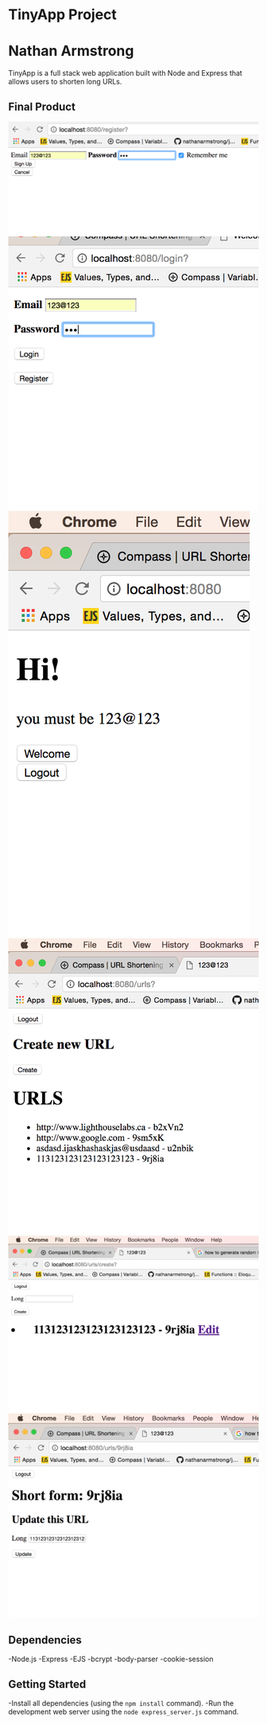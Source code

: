 # TinyApp Project

# Nathan Armstrong

TinyApp is a full stack web application built with Node and Express that allows users to shorten long URLs.

## Final Product

!["registering a new user"](https://github.com/nathanarmstrong/tinyapp/blob/master/docs/register-page.png)
!["login in with new user"](https://github.com/nathanarmstrong/tinyapp/blob/master/docs/login-page.png)
!["URL's edit and delete"](https://github.com/nathanarmstrong/tinyapp/blob/master/docs/welcome-page.png)
!["all urls in data base"](https://github.com/nathanarmstrong/tinyapp/blob/master/docs/urls-page.png)
!["creating a new url while diplaying ones you have made"](https://github.com/nathanarmstrong/tinyapp/blob/master/docs/create-page.png)
!["updating your url"](https://github.com/nathanarmstrong/tinyapp/blob/master/docs/edit-page.png)



## Dependencies

-Node.js
-Express
-EJS
-bcrypt
-body-parser
-cookie-session

## Getting Started

-Install all dependencies (using the `npm install` command).
-Run the development web server using the `node express_server.js` command.